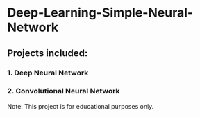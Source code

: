# Deep-Learning-Simple-Neural-Network

## Projects included:
### 1. Deep Neural Network

### 2. Convolutional Neural Network

Note: This project is for educational purposes only.
